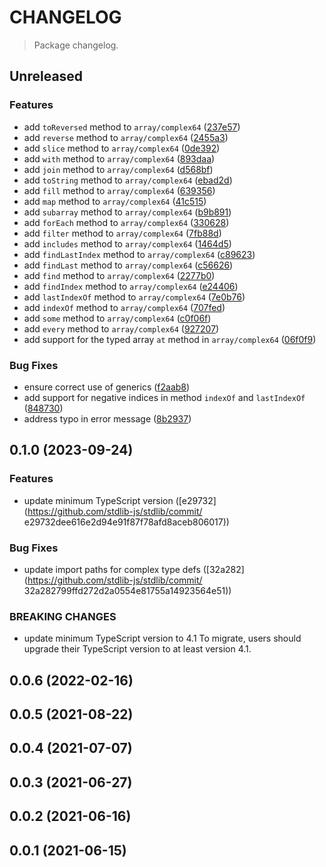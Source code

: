 # CHANGELOG

> Package changelog.

## Unreleased

### Features

-   add `toReversed` method to `array/complex64` ([237e57](https://github.com/stdlib-js/stdlib/commit/237e57aa66298a87355f7af76c0f6cc523aa1ed3))
-   add `reverse` method to `array/complex64` ([2455a3](https://github.com/stdlib-js/stdlib/commit/2455a399ca0ab7b646774b2e6db6160f4443510b))
-   add `slice` method to `array/complex64` ([0de392](https://github.com/stdlib-js/stdlib/commit/0de3922a285c4fc47a4b705b7e677837034f9f4f))
-   add `with` method to `array/complex64` ([893daa](https://github.com/stdlib-js/stdlib/commit/893daac64f44206672e0538e7bde45ec202ce614))
-   add `join` method to `array/complex64` ([d568bf](https://github.com/stdlib-js/stdlib/commit/d568bf0d6404a6ebd012afaa452f812cfc484ccc))
-   add `toString` method to `array/complex64` ([ebad2d](https://github.com/stdlib-js/stdlib/commit/ebad2d0d91652318e3844e31eadef7c300d1ecb3))
-   add `fill` method to `array/complex64` ([639356](https://github.com/stdlib-js/stdlib/commit/63935655dad2bb499a2243ad88d99af1b734fa00))
-   add `map` method to `array/complex64` ([41c515](https://github.com/stdlib-js/stdlib/commit/41c5150b4413783680eaeb33a71e5c6f7039eb82))
-   add `subarray` method to `array/complex64` ([b9b891](https://github.com/stdlib-js/stdlib/commit/b9b89162df0d1109f2861d6471d690cf47f20981))
-   add `forEach` method to `array/complex64` ([330628](https://github.com/stdlib-js/stdlib/commit/3306285e5cb9679c2a9a19e718b317be53e4c251))
-   add `filter` method to `array/complex64` ([7fb88d](https://github.com/stdlib-js/stdlib/commit/7fb88d4e3027a78e54fbea04f47bd89c6874c77a))
-   add `includes` method to `array/complex64` ([1464d5](https://github.com/stdlib-js/stdlib/commit/1464d5bac230c75ec5c98c59ad36c5e58d7d0e21))
-   add `findLastIndex` method to `array/complex64` ([c89623](https://github.com/stdlib-js/stdlib/commit/c89623600e1cacdc736867b6b1932757f930a547))
-   add `findLast` method to `array/complex64` ([c56626](https://github.com/stdlib-js/stdlib/commit/c5662654308e60f7a17e2b391c46267b56303abe))
-   add `find` method to `array/complex64` ([2277b0](https://github.com/stdlib-js/stdlib/commit/2277b018ff697fb4bcd4bc79ee31b9ec893ca4f7))
-   add `findIndex` method to `array/complex64` ([e24406](https://github.com/stdlib-js/stdlib/commit/e2440664e1ef7f2cd1d993532d92fe83b7427c66))
-   add `lastIndexOf` method to `array/complex64` ([7e0b76](https://github.com/stdlib-js/stdlib/commit/7e0b762e2a9e9b781a65fe01bf9d216734c0217c))
-   add `indexOf` method to `array/complex64` ([707fed](https://github.com/stdlib-js/stdlib/commit/707fed5a2f8e9a67c3a8184c5ddc1846cdf3fb17))
-   add `some` method to `array/complex64` ([c0f06f](https://github.com/stdlib-js/stdlib/commit/c0f06f81d7226d73f1911e0b91dcac621589333e))
-   add `every` method to `array/complex64` ([927207](https://github.com/stdlib-js/stdlib/commit/9272073a2ec744a05d070c7e07f6f2cf8033c568))
-   add support for the typed array `at` method in `array/complex64` ([06f0f9](https://github.com/stdlib-js/stdlib/commit/06f0f91a5ed2c328ab09fa2813d8df2b0864555a))

### Bug Fixes

-   ensure correct use of generics ([f2aab8](https://github.com/stdlib-js/stdlib/commit/f2aab8d64e9a2e347a7e566fcda7301b30b38d91))
-   add support for negative indices in method `indexOf` and `lastIndexOf` ([848730](https://github.com/stdlib-js/stdlib/commit/848730f6af734fd9649ac942e72aa7a60f99ec5a))
-   address typo in error message ([8b2937](https://github.com/stdlib-js/stdlib/commit/8b2937f503749017107432a0981ebbc30c05aeb0))

## 0.1.0 (2023-09-24)

### Features

-   update minimum TypeScript version ([e29732](https://github.com/stdlib-js/stdlib/commit/
e29732dee616e2d94e91f87f78afd8aceb806017))

### Bug Fixes

-   update import paths for complex type defs ([32a282](https://github.com/stdlib-js/stdlib/commit/
32a282799ffd272d2a0554e81755a14923564e51))

### BREAKING CHANGES

-   update minimum TypeScript version to 4.1
To migrate, users should upgrade their TypeScript version to at least version 4.1.

## 0.0.6 (2022-02-16)

## 0.0.5 (2021-08-22)

## 0.0.4 (2021-07-07)

## 0.0.3 (2021-06-27)

## 0.0.2 (2021-06-16)

## 0.0.1 (2021-06-15)

